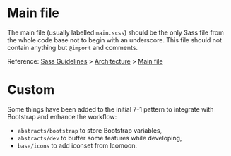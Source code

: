 # Main file

The main file (usually labelled `main.scss`) should be the only Sass file from the whole code base not to begin with an underscore. This file should not contain anything but `@import` and comments.

Reference: [Sass Guidelines](http://sass-guidelin.es/) > [Architecture](http://sass-guidelin.es/#architecture) > [Main file](http://sass-guidelin.es/#main-file)

# Custom
Some things have been added to the initial 7-1 pattern to integrate with Bootstrap and enhance the workflow:
- `abstracts/bootstrap` to store Bootstrap variables,
- `abstracts/dev` to buffer some features while developing,
- `base/icons` to add iconset from Icomoon.
